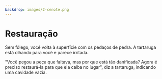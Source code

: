 ```yaml
---
backdrop: images/2-cenote.png
---
```


# Restauração

Sem fôlego, você volta à superfície com os pedaços de pedra. A tartaruga está olhando para você e parece irritada.

"Você pegou a peça que faltava, mas por que está tão danificada? Agora é preciso restaurá-la para que ela caiba no lugar", diz a tartaruga, indicando uma cavidade vazia.

<Puzzle4/>
